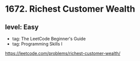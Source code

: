 # 1672. Richest Customer Wealth
## level: Easy

- tag: The LeetCode Beginner's Guide
- tag: Programming Skills I

https://leetcode.com/problems/richest-customer-wealth/
